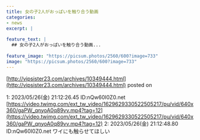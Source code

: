 ```yaml
---
title: 女の子2人がおっぱいを触り合う動画
categories:
- news
excerpt: |
  
feature_text: |
  ## 女の子2人がおっぱいを触り合う動画...
  
feature_image: "https://picsum.photos/2560/600?image=733"
image: "https://picsum.photos/2560/600?image=733"
---
```


[http://vipsister23.com/archives/10349444.html](http://vipsister23.com/archives/10349444.html)
posted on 

<!--more-->

1: 2023/05/26(金) 21:12:26.45 ID:nQw60I0Z0.net [https://video.twimg.com/ext_tw_video/1629629330522505217/pu/vid/640x360/gaPW_qnyoA0q89vv.mp4?tag=12](https://video.twimg.com/ext_tw_video/1629629330522505217/pu/vid/640x360/gaPW_qnyoA0q89vv.mp4?tag=12) 2: 2023/05/26(金) 21:12:48.80 ID:nQw60I0Z0.net ワイにも触らせてほしい
